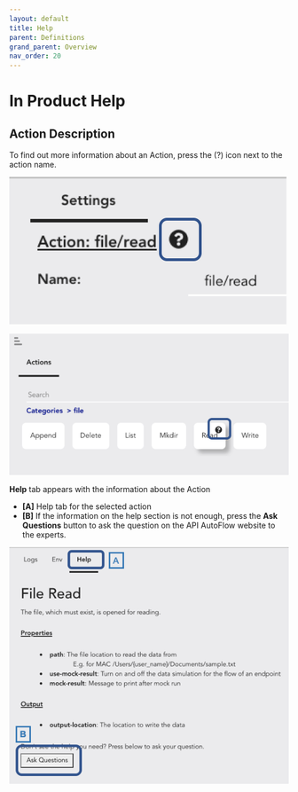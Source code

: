 ```yaml
---
layout: default
title: Help
parent: Definitions
grand_parent: Overview
nav_order: 20
---
```


# In Product Help
## Action Description
To find out more information about an Action, press the (?) icon next to the action name.


![API AutoFlow In-product Help](/assets/images/in-product-help1.png)


![API AutoFlow In-product Help](/assets/images/in-product-help.png)

**Help** tab appears with the information about the Action

* **[A]** Help tab for the selected action
* **[B]** If the information on the help section is not enough, press the **Ask Questions** button to ask the question on the API AutoFlow website to the experts.

![API AutoFlow In-product Help](/assets/images/in-product-help2.png)
